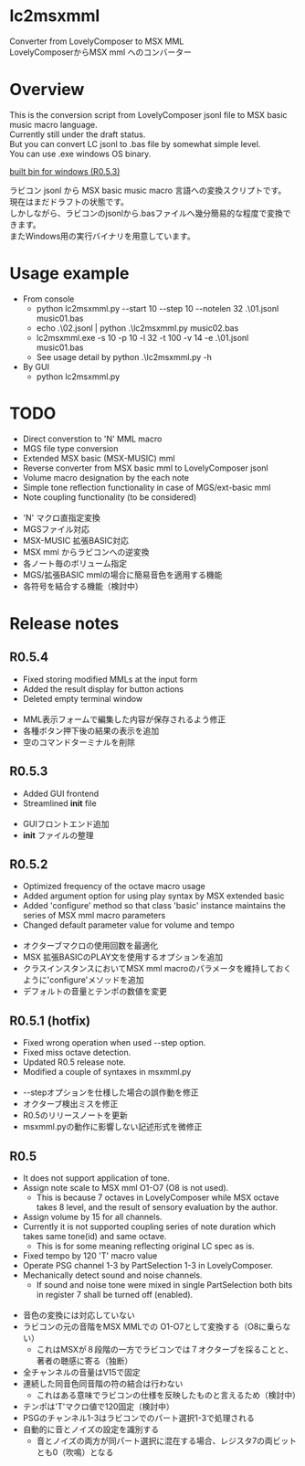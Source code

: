 # lc2msxmml
Converter from LovelyComposer to MSX MML  
LovelyComposerからMSX mml へのコンバーター

# Overview
This is the conversion script from LovelyComposer jsonl file to MSX basic music macro language.  
Currently still under the draft status.  
But you can convert LC jsonl to .bas file by somewhat simple level.  
You can use .exe windows OS binary.
  
[built bin for windows (R0.5.3)](https://drive.google.com/file/d/1zox4-CWEIF4brYUqrazgz3kA8auTVskB/view?usp=sharing "lc2msxmml")
  
ラビコン jsonl から MSX basic music macro 言語への変換スクリプトです。  
現在はまだドラフトの状態です。  
しかしながら、ラビコンのjsonlから.basファイルへ幾分簡易的な程度で変換できます。  
またWindows用の実行バイナリを用意しています。

# Usage example
- From console
  - python lc2msxmml.py --start 10 --step 10 --notelen 32 .\01.jsonl music01.bas
  - echo .\02.jsonl | python .\lc2msxmml.py music02.bas
  - lc2msxmml.exe -s 10 -p 10 -l 32 -t 100 -v 14 -e .\01.jsonl music01.bas
  - See usage detail by python .\lc2msxmml.py -h
- By GUI
  - python lc2msxmml.py

# TODO
- Direct converstion to 'N' MML macro
- MGS file type conversion
- Extended MSX basic (MSX-MUSIC) mml
- Reverse converter from MSX basic mml to LovelyComposer jsonl
- Volume macro designation by the each note
- Simple tone reflection functionality in case of MGS/ext-basic mml
- Note coupling functionality (to be considered)  
  <BR>
- 'N' マクロ直指定変換
- MGSファイル対応
- MSX-MUSIC 拡張BASIC対応
- MSX mml からラビコンへの逆変換
- 各ノート毎のボリューム指定
- MGS/拡張BASIC mmlの場合に簡易音色を適用する機能
- 各符号を結合する機能（検討中）

# Release notes
## R0.5.4
- Fixed storing modified MMLs at the input form
- Added the result display for button actions
- Deleted empty terminal window  
  <BR>
- MML表示フォームで編集した内容が保存されるよう修正
- 各種ボタン押下後の結果の表示を追加
- 空のコマンドターミナルを削除

## R0.5.3
- Added GUI frontend
- Streamlined __init__ file  
  <BR>
- GUIフロントエンド追加
- __init__ ファイルの整理

## R0.5.2
- Optimized frequency of the octave macro usage
- Added argument option for using play syntax by MSX extended basic
- Added 'configure' method so that class 'basic' instance maintains the series of MSX mml macro parameters  
- Changed default parameter value for volume and tempo  
  <BR>
- オクターブマクロの使用回数を最適化
- MSX 拡張BASICのPLAY文を使用するオプションを追加
- クラスインスタンスにおいてMSX mml macroのパラメータを維持しておくように'configure'メソッドを追加
- デフォルトの音量とテンポの数値を変更

## R0.5.1 (hotfix)
- Fixed wrong operation when used --step option.
- Fixed miss octave detection.
- Updated R0.5 release note.
- Modified a couple of syntaxes in msxmml.py  
  <BR>
- --stepオプションを仕様した場合の誤作動を修正
- オクターブ検出ミスを修正
- R0.5のリリースノートを更新
- msxmml.pyの動作に影響しない記述形式を微修正
  
## R0.5
- It does not support application of tone.
- Assign note scale to MSX mml O1-O7 (O8 is not used).
  - This is because 7 octaves in LovelyComposer while MSX octave takes 8 level, and the result of sensory evaluation by the author.
- Assign volume by 15 for all channels.
- Currently it is not supported coupling series of note duration which takes same tone(id) and same octave.
  - This is for some meaning reflecting original LC spec as is.
- Fixed tempo by 120 'T' macro value
- Operate PSG channel 1-3 by PartSelection 1-3 in LovelyComposer.
- Mechanically detect sound and noise channels.
  - If sound and noise tone were mixed in single PartSelection both bits in register 7 shall be turned off (enabled).  
  <BR>
- 音色の変換には対応していない
- ラビコンの元の音階をMSX MMLでの O1-O7として変換する（O8に乗らない）
  - これはMSXが８段階の一方でラビコンでは７オクターブを採ることと、著者の聴感に寄る（独断）
- 全チャンネルの音量はV15で固定
- 連続した同音色同音階の符の結合は行わない
  - これはある意味でラビコンの仕様を反映したものと言えるため（検討中）
- テンポは'T'マクロ値で120固定（検討中）
- PSGのチャンネル1-3はラビコンでのパート選択1-3で処理される
- 自動的に音とノイズの設定を識別する
  - 音とノイズの両方が同パート選択に混在する場合、レジスタ7の両ビットとも0（吹鳴）となる

